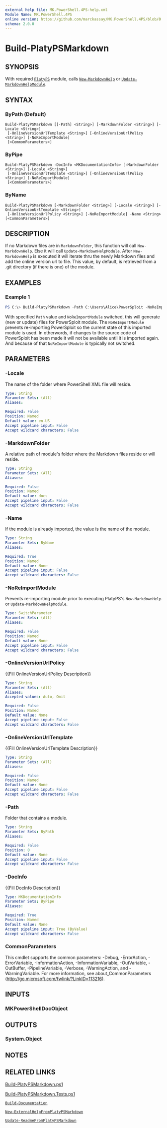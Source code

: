 ```yaml
---
external help file: MK.PowerShell.4PS-help.xml
Module Name: MK.PowerShell.4PS
online version: https://github.com/marckassay/MK.PowerShell.4PS/blob/0.0.1/docs/Build-PlatyPSMarkdown.md
schema: 2.0.0
---
```


# Build-PlatyPSMarkdown

## SYNOPSIS
With required [`PlatyPS`](https://github.com/PowerShell/platyPS) module, calls [`New-MarkdownHelp`](https://github.com/PowerShell/platyPS/blob/master/docs/New-MarkdownHelp.md) or [`Update-MarkdownHelpModule`](https://github.com/PowerShell/platyPS/blob/master/docs/Update-MarkdownHelpModule.md).

## SYNTAX

### ByPath (Default)
```
Build-PlatyPSMarkdown [[-Path] <String>] [-MarkdownFolder <String>] [-Locale <String>]
 [-OnlineVersionUrlTemplate <String>] [-OnlineVersionUrlPolicy <String>] [-NoReImportModule]
 [<CommonParameters>]
```

### ByPipe
```
Build-PlatyPSMarkdown -DocInfo <MKDocumentationInfo> [-MarkdownFolder <String>] [-Locale <String>]
 [-OnlineVersionUrlTemplate <String>] [-OnlineVersionUrlPolicy <String>] [-NoReImportModule]
 [<CommonParameters>]
```

### ByName
```
Build-PlatyPSMarkdown [-MarkdownFolder <String>] [-Locale <String>] [-OnlineVersionUrlTemplate <String>]
 [-OnlineVersionUrlPolicy <String>] [-NoReImportModule] -Name <String> [<CommonParameters>]
```

## DESCRIPTION
If no Markdown files are in `MarkdownFolder`, this function will call `New-MarkdownHelp`. Else it will call `Update-MarkdownHelpModule`. After `New-MarkdownHelp` is executed it will iterate thru the newly Markdown files and add the online version url to file. This value, by default, is retrieved from a .git directory (if there is one) of the module.

## EXAMPLES

### Example 1
```powershell
PS C:\> Build-PlatyPSMarkdown -Path C:\Users\Alice\PowerSploit -NoReImportModule
```

With specified `Path` value and `NoReImportModule` switched, this will generate (new or update) files for PowerSploit module. The `NoReImportModule` prevents re-importing PowerSploit so the current state of this imported module is used. In otherwords, if changes to the source code of PowerSploit has been made it will not be available until it is imported again. And because of that `NoReImportModule` is typically not switched.

## PARAMETERS

### -Locale
The name of the folder where PowerShell XML file will reside.

```yaml
Type: String
Parameter Sets: (All)
Aliases:

Required: False
Position: Named
Default value: en-US
Accept pipeline input: False
Accept wildcard characters: False
```

### -MarkdownFolder
A relative path of module's folder where the Markdown files reside or will reside.

```yaml
Type: String
Parameter Sets: (All)
Aliases:

Required: False
Position: Named
Default value: docs
Accept pipeline input: False
Accept wildcard characters: False
```

### -Name
If the module is already imported, the value is the name of the module.

```yaml
Type: String
Parameter Sets: ByName
Aliases:

Required: True
Position: Named
Default value: None
Accept pipeline input: False
Accept wildcard characters: False
```

### -NoReImportModule
Prevents re-importing module prior to executing PlatyPS's `New-MarkdownHelp` or `Update-MarkdownHelpModule`.

```yaml
Type: SwitchParameter
Parameter Sets: (All)
Aliases:

Required: False
Position: Named
Default value: None
Accept pipeline input: False
Accept wildcard characters: False
```

### -OnlineVersionUrlPolicy
{{Fill OnlineVersionUrlPolicy Description}}

```yaml
Type: String
Parameter Sets: (All)
Aliases:
Accepted values: Auto, Omit

Required: False
Position: Named
Default value: None
Accept pipeline input: False
Accept wildcard characters: False
```

### -OnlineVersionUrlTemplate
{{Fill OnlineVersionUrlTemplate Description}}

```yaml
Type: String
Parameter Sets: (All)
Aliases:

Required: False
Position: Named
Default value: None
Accept pipeline input: False
Accept wildcard characters: False
```

### -Path
Folder that contains a module.

```yaml
Type: String
Parameter Sets: ByPath
Aliases:

Required: False
Position: 0
Default value: None
Accept pipeline input: False
Accept wildcard characters: False
```

### -DocInfo
{{Fill DocInfo Description}}

```yaml
Type: MKDocumentationInfo
Parameter Sets: ByPipe
Aliases:

Required: True
Position: Named
Default value: None
Accept pipeline input: True (ByValue)
Accept wildcard characters: False
```

### CommonParameters
This cmdlet supports the common parameters: -Debug, -ErrorAction, -ErrorVariable, -InformationAction, -InformationVariable, -OutVariable, -OutBuffer, -PipelineVariable, -Verbose, -WarningAction, and -WarningVariable. For more information, see about_CommonParameters (http://go.microsoft.com/fwlink/?LinkID=113216).

## INPUTS

### MKPowerShellDocObject

## OUTPUTS

### System.Object

## NOTES

## RELATED LINKS

[Build-PlatyPSMarkdown.ps1](https://github.com/marckassay/MK.PowerShell.4PS/blob/0.0.1/src/documentation/Build-PlatyPSMarkdown.ps1)

[Build-PlatyPSMarkdown.Tests.ps1](https://github.com/marckassay/MK.PowerShell.4PS/blob/0.0.1/test/documentation/Build-PlatyPSMarkdown.Tests.ps1)

[`Build-Documentation`](https://github.com/marckassay/MK.PowerShell.4PS/blob/0.0.1/docs/Build-Documentation.md)

[`New-ExternalHelpFromPlatyPSMarkdown`](https://github.com/marckassay/MK.PowerShell.4PS/blob/0.0.1/docs/New-ExternalHelpFromPlatyPSMarkdown.md)

[`Update-ReadmeFromPlatyPSMarkdown`](https://github.com/marckassay/MK.PowerShell.4PS/blob/0.0.1/docs/Update-ReadmeFromPlatyPSMarkdown.md)

